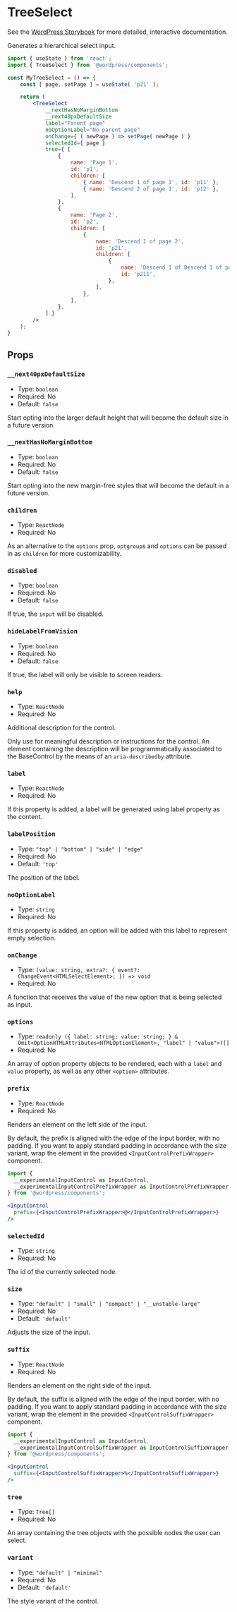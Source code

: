 # TreeSelect

<!-- This file is generated automatically and cannot be edited directly. Make edits via TypeScript types and TSDocs. -->

<p class="callout callout-info">See the <a href="https://wordpress.github.io/gutenberg/?path=/docs/components-treeselect--docs">WordPress Storybook</a> for more detailed, interactive documentation.</p>

Generates a hierarchical select input.

```jsx
import { useState } from 'react';
import { TreeSelect } from '@wordpress/components';

const MyTreeSelect = () => {
	const [ page, setPage ] = useState( 'p21' );

	return (
		<TreeSelect
			__nextHasNoMarginBottom
			__next40pxDefaultSize
			label="Parent page"
			noOptionLabel="No parent page"
			onChange={ ( newPage ) => setPage( newPage ) }
			selectedId={ page }
			tree={ [
				{
					name: 'Page 1',
					id: 'p1',
					children: [
						{ name: 'Descend 1 of page 1', id: 'p11' },
						{ name: 'Descend 2 of page 1', id: 'p12' },
					],
				},
				{
					name: 'Page 2',
					id: 'p2',
					children: [
						{
							name: 'Descend 1 of page 2',
							id: 'p21',
							children: [
								{
									name: 'Descend 1 of Descend 1 of page 2',
									id: 'p211',
								},
							],
						},
					],
				},
			] }
		/>
	);
}
```

## Props

### `__next40pxDefaultSize`

 - Type: `boolean`
 - Required: No
 - Default: `false`

Start opting into the larger default height that will become the default size in a future version.

### `__nextHasNoMarginBottom`

 - Type: `boolean`
 - Required: No
 - Default: `false`

Start opting into the new margin-free styles that will become the default in a future version.

### `children`

 - Type: `ReactNode`
 - Required: No

As an alternative to the `options` prop, `optgroup`s and `options` can be
passed in as `children` for more customizability.

### `disabled`

 - Type: `boolean`
 - Required: No
 - Default: `false`

If true, the `input` will be disabled.

### `hideLabelFromVision`

 - Type: `boolean`
 - Required: No
 - Default: `false`

If true, the label will only be visible to screen readers.

### `help`

 - Type: `ReactNode`
 - Required: No

Additional description for the control.

Only use for meaningful description or instructions for the control. An element containing the description will be programmatically associated to the BaseControl by the means of an `aria-describedby` attribute.

### `label`

 - Type: `ReactNode`
 - Required: No

If this property is added, a label will be generated using label property as the content.

### `labelPosition`

 - Type: `"top" | "bottom" | "side" | "edge"`
 - Required: No
 - Default: `'top'`

The position of the label.

### `noOptionLabel`

 - Type: `string`
 - Required: No

If this property is added, an option will be added with this label to represent empty selection.

### `onChange`

 - Type: `(value: string, extra?: { event?: ChangeEvent<HTMLSelectElement>; }) => void`
 - Required: No

A function that receives the value of the new option that is being selected as input.

### `options`

 - Type: `readonly ({ label: string; value: string; } & Omit<OptionHTMLAttributes<HTMLOptionElement>, "label" | "value">)[]`
 - Required: No

An array of option property objects to be rendered,
each with a `label` and `value` property, as well as any other
`<option>` attributes.

### `prefix`

 - Type: `ReactNode`
 - Required: No

Renders an element on the left side of the input.

By default, the prefix is aligned with the edge of the input border, with no padding.
If you want to apply standard padding in accordance with the size variant, wrap the element in
the provided `<InputControlPrefixWrapper>` component.

```jsx
import {
  __experimentalInputControl as InputControl,
  __experimentalInputControlPrefixWrapper as InputControlPrefixWrapper,
} from '@wordpress/components';

<InputControl
  prefix={<InputControlPrefixWrapper>@</InputControlPrefixWrapper>}
/>
```

### `selectedId`

 - Type: `string`
 - Required: No

The id of the currently selected node.

### `size`

 - Type: `"default" | "small" | "compact" | "__unstable-large"`
 - Required: No
 - Default: `'default'`

Adjusts the size of the input.

### `suffix`

 - Type: `ReactNode`
 - Required: No

Renders an element on the right side of the input.

By default, the suffix is aligned with the edge of the input border, with no padding.
If you want to apply standard padding in accordance with the size variant, wrap the element in
the provided `<InputControlSuffixWrapper>` component.

```jsx
import {
  __experimentalInputControl as InputControl,
  __experimentalInputControlSuffixWrapper as InputControlSuffixWrapper,
} from '@wordpress/components';

<InputControl
  suffix={<InputControlSuffixWrapper>%</InputControlSuffixWrapper>}
/>
```

### `tree`

 - Type: `Tree[]`
 - Required: No

An array containing the tree objects with the possible nodes the user can select.

### `variant`

 - Type: `"default" | "minimal"`
 - Required: No
 - Default: `'default'`

The style variant of the control.
